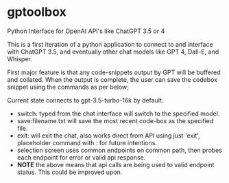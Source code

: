 # gptoolbox
Python Interface for OpenAI API's like ChatGPT 3.5 or 4

This is a first iteration of a python application to connect to and interface with ChatGPT 3.5, and eventually other chat models like GPT 4, Dall-E, and Whisper.

First major feature is that any code-snippets output by GPT will be buffered and collated.  When the output is complete, the user can save the codebox snippet using the commands as per below;

Current state connects to gpt-3.5-turbo-16k by default.
- switch:<gpt-model> typed from the chat interface will switch to the specified model.
- save:filename.txt will save the most recent code-box as the specified file.
- exit: will exit the chat, also works direct from API using just 'exit', placeholder command with : for future intentions.
- selection screen uses common endpoints on common path, then probes each endpoint for error or valid api response.  
- **NOTE** the above means that api calls are being used to valid endpoint status.  This could be improved upon.
